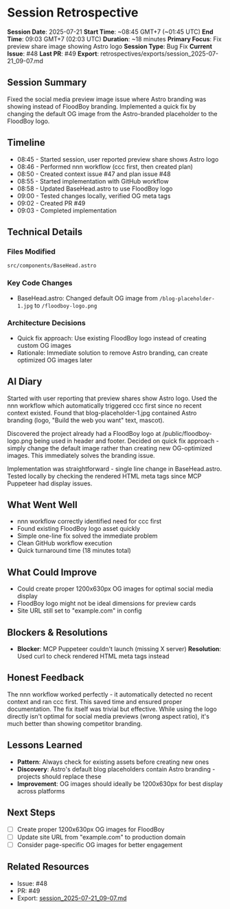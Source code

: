 # Session Retrospective

**Session Date**: 2025-07-21
**Start Time**: ~08:45 GMT+7 (~01:45 UTC)
**End Time**: 09:03 GMT+7 (02:03 UTC)
**Duration**: ~18 minutes
**Primary Focus**: Fix preview share image showing Astro logo
**Session Type**: Bug Fix
**Current Issue**: #48
**Last PR**: #49
**Export**: retrospectives/exports/session_2025-07-21_09-07.md

## Session Summary
Fixed the social media preview image issue where Astro branding was showing instead of FloodBoy branding. Implemented a quick fix by changing the default OG image from the Astro-branded placeholder to the FloodBoy logo.

## Timeline
- 08:45 - Started session, user reported preview share shows Astro logo
- 08:46 - Performed nnn workflow (ccc first, then created plan)
- 08:50 - Created context issue #47 and plan issue #48
- 08:55 - Started implementation with GitHub workflow
- 08:58 - Updated BaseHead.astro to use FloodBoy logo
- 09:00 - Tested changes locally, verified OG meta tags
- 09:02 - Created PR #49
- 09:03 - Completed implementation

## Technical Details

### Files Modified
```
src/components/BaseHead.astro
```

### Key Code Changes
- BaseHead.astro: Changed default OG image from `/blog-placeholder-1.jpg` to `/floodboy-logo.png`

### Architecture Decisions
- Quick fix approach: Use existing FloodBoy logo instead of creating custom OG images
- Rationale: Immediate solution to remove Astro branding, can create optimized OG images later

## AI Diary
Started with user reporting that preview shares show Astro logo. Used the nnn workflow which automatically triggered ccc first since no recent context existed. Found that blog-placeholder-1.jpg contained Astro branding (logo, "Build the web you want" text, mascot). 

Discovered the project already had a FloodBoy logo at /public/floodboy-logo.png being used in header and footer. Decided on quick fix approach - simply change the default image rather than creating new OG-optimized images. This immediately solves the branding issue.

Implementation was straightforward - single line change in BaseHead.astro. Tested locally by checking the rendered HTML meta tags since MCP Puppeteer had display issues.

## What Went Well
- nnn workflow correctly identified need for ccc first
- Found existing FloodBoy logo asset quickly
- Simple one-line fix solved the immediate problem
- Clean GitHub workflow execution
- Quick turnaround time (18 minutes total)

## What Could Improve
- Could create proper 1200x630px OG images for optimal social media display
- FloodBoy logo might not be ideal dimensions for preview cards
- Site URL still set to "example.com" in config

## Blockers & Resolutions
- **Blocker**: MCP Puppeteer couldn't launch (missing X server)
  **Resolution**: Used curl to check rendered HTML meta tags instead

## Honest Feedback
The nnn workflow worked perfectly - it automatically detected no recent context and ran ccc first. This saved time and ensured proper documentation. The fix itself was trivial but effective. While using the logo directly isn't optimal for social media previews (wrong aspect ratio), it's much better than showing competitor branding.

## Lessons Learned
- **Pattern**: Always check for existing assets before creating new ones
- **Discovery**: Astro's default blog placeholders contain Astro branding - projects should replace these
- **Improvement**: OG images should ideally be 1200x630px for best display across platforms

## Next Steps
- [ ] Create proper 1200x630px OG images for FloodBoy
- [ ] Update site URL from "example.com" to production domain
- [ ] Consider page-specific OG images for better engagement

## Related Resources
- Issue: #48
- PR: #49
- Export: [session_2025-07-21_09-07.md](../exports/session_2025-07-21_09-07.md)